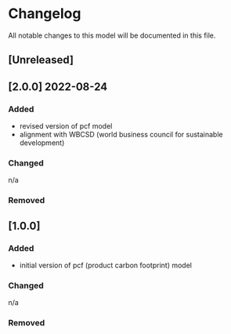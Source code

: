 # Changelog
All notable changes to this model will be documented in this file.

## [Unreleased]


## [2.0.0] 2022-08-24
### Added
- revised version of pcf model
- alignment with WBCSD (world business council for sustainable development)

### Changed
n/a

### Removed

## [1.0.0]
### Added
- initial version of pcf (product carbon footprint) model

### Changed
n/a

### Removed
